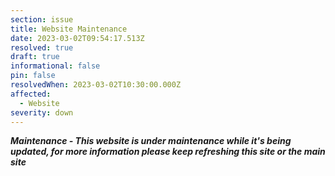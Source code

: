 ```yaml
---
section: issue
title: Website Maintenance
date: 2023-03-02T09:54:17.513Z
resolved: true
draft: true
informational: false
pin: false
resolvedWhen: 2023-03-02T10:30:00.000Z
affected:
  - Website
severity: down
---
```

***M﻿aintenance - This website is under maintenance while it's being updated, for more information please keep refreshing this site or the main site***